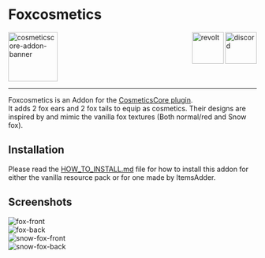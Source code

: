 # Foxcosmetics

<a href="https://www.spigotmc.org/resources/105324/">
  <img alt="cosmeticscore-addon-banner" src="https://rawcdn.githack.com/Andre601/Foxcosmetics/0afee517d1425659594f7529bfc618e76f6879ac/.assets/cosmeticscore_addon-banner.png" height="100">
</a>
<a href="https://discord.gg/6dazXp6" target="_blank">
  <img alt="discord" src="https://cdn.jsdelivr.net/npm/@intergrav/devins-badges@2/assets/minimal/social/discord-singular_vector.svg" height="64" align="right">
</a>
<a href="https://app.revolt.chat/invite/74TpERXA" target="_blank">
  <img alt="revolt" src="https://cdn.jsdelivr.net/npm/@intergrav/devins-badges@2/assets/minimal/social/revolt-singular_vector.svg" height="64" align="right">
</a>

----

Foxcosmetics is an Addon for the [CosmeticsCore plugin][cosmeticscore].  
It adds 2 fox ears and 2 fox tails to equip as cosmetics. Their designs are inspired by and mimic the vanilla fox textures (Both normal/red and Snow fox).

## Installation

Please read the [HOW_TO_INSTALL.md][installation] file for how to install this addon for either the vanilla resource pack or for one made by ItemsAdder.

## Screenshots

![fox-front]  
![fox-back]  
![snow-fox-front]  
![snow-fox-back]

<!-- Links -->
[cosmeticscore]: https://www.spigotmc.org/resources/105324/
[installation]: https://github.com/Andre601/Foxcosmetics/blob/main/HOW_TO_INSTALL.md

<!-- Images -->
[fox-front]: https://rawcdn.githack.com/Andre601/Foxcosmetics/3403cc80875ac50efd9fc19e0bf1e530217c7e35/.assets/fox-front.png
[fox-back]: https://rawcdn.githack.com/Andre601/Foxcosmetics/3403cc80875ac50efd9fc19e0bf1e530217c7e35/.assets/fox-back.png
[snow-fox-front]: https://rawcdn.githack.com/Andre601/Foxcosmetics/3403cc80875ac50efd9fc19e0bf1e530217c7e35/.assets/snow-fox-front.png
[snow-fox-back]: https://rawcdn.githack.com/Andre601/Foxcosmetics/3403cc80875ac50efd9fc19e0bf1e530217c7e35/.assets/snow-fox-back.png
